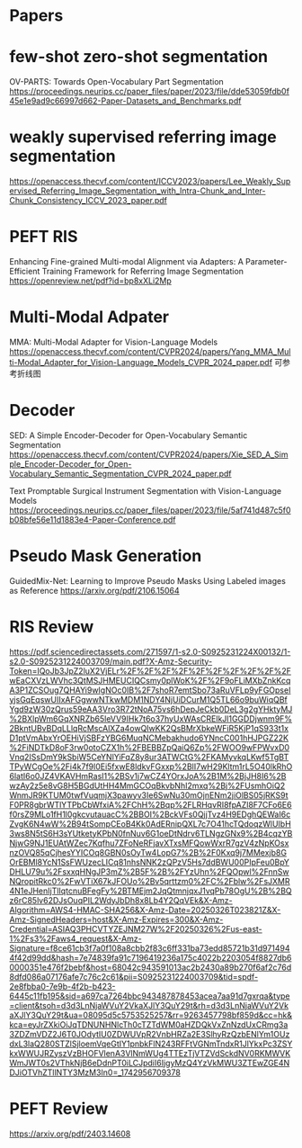 # Papers
# few-shot zero-shot segmentation
OV-PARTS: Towards Open-Vocabulary Part Segmentation
https://proceedings.neurips.cc/paper_files/paper/2023/file/dde53059fdb0f45e1e9ad9c66997d662-Paper-Datasets_and_Benchmarks.pdf

# weakly supervised referring image segmentation
https://openaccess.thecvf.com/content/ICCV2023/papers/Lee_Weakly_Supervised_Referring_Image_Segmentation_with_Intra-Chunk_and_Inter-Chunk_Consistency_ICCV_2023_paper.pdf

# PEFT RIS 
Enhancing Fine-grained Multi-modal Alignment via Adapters: A Parameter-Efficient Training Framework for Referring Image Segmentation
https://openreview.net/pdf?id=bp8xXLi2Mp

# Multi-Modal Adpater
MMA: Multi-Modal Adapter for Vision-Language Models
https://openaccess.thecvf.com/content/CVPR2024/papers/Yang_MMA_Multi-Modal_Adapter_for_Vision-Language_Models_CVPR_2024_paper.pdf
可参考折线图

# Decoder 
SED: A Simple Encoder-Decoder for Open-Vocabulary Semantic Segmentation
https://openaccess.thecvf.com/content/CVPR2024/papers/Xie_SED_A_Simple_Encoder-Decoder_for_Open-Vocabulary_Semantic_Segmentation_CVPR_2024_paper.pdf

Text Promptable Surgical Instrument Segmentation with Vision-Language Models
https://proceedings.neurips.cc/paper_files/paper/2023/file/5af741d487c5f0b08bfe56e11d1883e4-Paper-Conference.pdf

# Pseudo Mask Generation
GuidedMix-Net: Learning to Improve Pseudo Masks Using Labeled images as Reference
https://arxiv.org/pdf/2106.15064


# RIS Review
https://pdf.sciencedirectassets.com/271597/1-s2.0-S0925231224X00132/1-s2.0-S0925231224003709/main.pdf?X-Amz-Security-Token=IQoJb3JpZ2luX2VjELr%2F%2F%2F%2F%2F%2F%2F%2F%2F%2FwEaCXVzLWVhc3QtMSJHMEUCIQCsmy0plWoK%2F%2F9oFLiMXbZnkKcqA3P1ZCSOug7QHAYi9wIgNOc0IB%2F7shoR7emtSbo73aRuVFLp9yFGOpseIyjsGqEqswUIIxAFGgwwNTkwMDM1NDY4NjUiDCurM1Q5TL66o9buWiqQBfYgd9zW30zQrus59eAA3Vro3R72tNoA75vs6hDepJeCkb0DeL3g2gYHktyMJ%2BXlpWm6GqXNRZb65leVV9IHk7t6o37hyUxWAsCRElkJl1GGDDjwnm9F%2BkntUBvBDqLLlqRcMscAlXZa4owQIwKK2QsBMrXbkeWFiR5KjP1qS933t1xD1ptVmAbxYrOEHiVjSBFzYBG6MuqNCMebakhudo6YNncC001hHJPGZ22K%2FiNDTkD8oF3rw0otoCZX1h%2FBEBBZpQaiQ6Zp%2FWOO9wFPWvxD0Vnq2ISsDmY9kSbiW5CeYNlYiFqZ8y8ur3ATWCtG%2FKAMyvkqLKwf5TgBTTPyWCgOe%2Fi4k7f9l0Ei5fxwE8ldkvFGxxp%2BlI7wH29Kltm1rL5O40lkRhO6latI6o0JZ4VKAVHmRasI1%2BSv1j7wCZ4YOrxJoA%2B1M%2BjJH8I6%2BwzAy2z5e8vG8H5BGdUtHH4MmGCOqBkvbNhI2mxq%2Bj%2FUsmhOiQ2WnmJR9KTUM0twfVuqmjX3pawyv3Ie6SwNu30mOjnENm2jiOlBS05jRKS9tF0PR8gbrWTlYTPbCbWfxiA%2FChH%2Bqp%2FLRHqvRI8fpAZl8F7CFo6E6f0rsZ9MLo1fH1l0gkcvutauacC%2BBOI%2BckVFs0QjjTvz4H9EDghQEWaI6cZvgK6N4wW%2B94tSompCEoB4Kk0AdERnipQXL7c7O41hcTQdoqzWlUIbH3ws8N5tS6H3sYUtketyKPbN0fnNuv6G1oeDtNdrv6TLNgzGNx9%2B4cqzYBNjwG9NJ1EUAtWZec7Kqfhu7ZFoNeRFjavXTxsMFQowWxrR7gzV4zNpKOsxnzOVQ85qCjhesYYICOq8GBN0sOyTw4LopG7%2B%2F0Kxq9j7MMexjb8GOrEBMl8YcN1SsFWUzecLICq81nhsNNK2zQPzV5Hs7ddBWU00PIpFeu0BpYDHLU79u%2FsxxqHNgJP3mZ%2B5F%2B%2FYzUhn%2FQOpwl%2FnnSwNQropitRkc0%2FwVTiX67kJFOUo%2Bv5qrttzm0%2FC%2Fblw%2FsJXMR4N1eJHenIjTlIqtcnuBFegFy%2BTMEjm2JqQtmnjqxJ1vqPb78OgU%2B%2BQz6rC85lv62DJsOuqPIL2WdyJbDh8x8Lb4Y2QqVEk&X-Amz-Algorithm=AWS4-HMAC-SHA256&X-Amz-Date=20250326T023821Z&X-Amz-SignedHeaders=host&X-Amz-Expires=300&X-Amz-Credential=ASIAQ3PHCVTYZEJNM27W%2F20250326%2Fus-east-1%2Fs3%2Faws4_request&X-Amz-Signature=f8ce61cb3f7a0f108a8cbb2f83c6ff331ba73edd85721b31d9714944f42d99dd&hash=7e74839fa91c7196419236a175c4022b2203054f8827db60000351e476f2bebf&host=68042c943591013ac2b2430a89b270f6af2c76d8dfd086a07176afe7c76c2c61&pii=S0925231224003709&tid=spdf-2e8fbba0-7e9b-4f2b-b423-6445c11fb195&sid=a697ca7264bbc943487878453acea7aa91d7gxrqa&type=client&tsoh=d3d3LnNjaWVuY2VkaXJlY3QuY29t&rh=d3d3LnNjaWVuY2VkaXJlY3QuY29t&ua=08095d5c5753525257&rr=9263457798bf859d&cc=hk&kca=eyJrZXkiOiJqTDNUNHNlcTh0cTZTdWM0aHZDQkVxZnNzdUxCRmg3a3ZDZmVDZ2J6T0JOdytIU0ZDWUVpR2VnbHRZa2E3SlhyRzQzbENlYm1OUzdxL3laQ280STZlSjloemVqeGtIY1pnbkFlN243RFFtVGNmTndxR1JlYkxPc3ZSYkxWWUJRZyszVzBHOFVlenA3VlNmWUg4TTEzTjVTZVdSckdNV0RKMWVKWmJWT0s2VThkNjB6eDdnPT0iLCJpdiI6IjgyMzQ4YzVkMWU3ZTEwZGE4NDJiOTVhZTllNTY3MzM3In0=_1742956709378

# PEFT Review
https://arxiv.org/pdf/2403.14608
